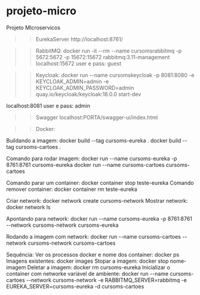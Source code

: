# projeto-micro
Projeto MIcroservicos

>> EurekaServer http://localhost:8761/


>> RabbitMQ:
docker run -it --rm --name cursomsrabbitmq -p 5672:5672 -p 15672:15672 rabbitmq:3.11-management
localhost:15672
user e pass: guest

>> Keycloak:
docker run --name cursomskeycloak -p 8081:8080 -e KEYCLOAK_ADMIN=admin -e KEYCLOAK_ADMIN_PASSWORD=admin quay.io/keycloak/keycloak:18.0.0 start-dev

localhost:8081
user e pass: admin

>> Swagger
localhost:PORTA/swagger-ui/index.html

>> Docker:

Buildando a imagem:
docker build --tag cursoms-eureka .
docker build --tag cursoms-cartoes .

Comando para rodar imagem:
docker run --name cursoms-eureka -p 8761:8761 cursoms-eureka
docker run --name cursoms-cartoes cursoms-cartoes

Comando parar um container: docker container stop teste-eureka
Comando remover container: docker container rm teste-eureka

Criar network: docker network create cursoms-network
Mostrar network: docker network ls

Apontando para network:
docker run --name cursoms-eureka -p 8761:8761 --network cursoms-network cursoms-eureka

Rodando a imagem com network:
docker run --name cursoms-cartoes --network cursoms-network cursoms-cartoes

Sequência:
Ver os processos docker e nome dos container: docker ps
Imagens existentes: docker images
Stopar a imagem: docker stop nome-imagem
Deletar a imagem: docker rm cursoms-eureka
Inicializar o container com networke variável de ambiente:
docker run --name cursoms-cartoes --network cursoms-network -e RABBITMQ_SERVER=rabbitmq -e EUREKA_SERVER=cursoms-eureka -d cursoms-cartoes